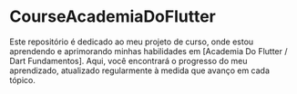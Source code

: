 # CourseAcademiaDoFlutter
Este repositório é dedicado ao meu projeto de curso, onde estou aprendendo e aprimorando minhas habilidades em [Academia Do Flutter / Dart Fundamentos]. Aqui, você encontrará o progresso do meu aprendizado, atualizado regularmente à medida que avanço em cada tópico. 
